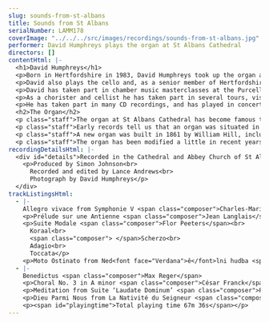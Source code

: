 ```yaml
---
slug: sounds-from-st-albans
title: Sounds from St Albans
serialNumber: LAMM178
coverImage: "../../../src/images/recordings/sounds-from-st-albans.jpg"
performer: David Humphreys plays the organ at St Albans Cathedral
directors: []
contentHtml: |-
  <h1>David Humphreys</h1>
  <p>Born in Hertfordshire in 1983, David Humphreys took up the organ aged 13, learning at St. Albans Abbey with Peter Dyke and Andrew Lucas. On leaving St Albans School, he studied at the Royal Academy of Music with David Titterington, gaining a first at the end of the Organ Foundation Course. At the same time, he held the Organ Scholarship at All Saints, Margaret Street. He then spent a year as Organ Scholar at St Albans Abbey, where he regularly accompanied both the Cathedral Choir and the Abbey Girls Choir. In September 2004, he went up to Jesus College, Cambridge as Organ Scholar, to read music.</p>
  <p>David also plays the cello and, as a senior member of Hertfordshire County Youth Orchestra, performed at many of the top concert venues in the UK, playing both cello and organ at the Royal Albert Hall, the Royal Festival Hall, and St John's, Smith Square. During 2002, he performed cello and organ concertos with local orchestras.</p>
  <p>David has taken part in chamber music masterclasses at the Purcell Room, the Menuhin School and Trinity College, London, and as an organist has performed in masterclasses with Dr Ewald Kooiman (Royal College of Organists) and Dr Peter Hurford (2003 St Albans International Organ Festival).</p>
  <p>As a chorister and cellist he has taken part in several tours, visiting Germany, Austria, Hungary and Poland. Further European tours are planned in 2005 with the Jesus College choirs.</p>
  <p>He has taken part in many CD recordings, and has played in concerts with John Lill, Jack Brymer, and Philip Langridge. While at St Albans Abbey he acted as accompanist for several choral societies, including the St Albans Bach Choir, for whom he recently played organ and continuo with the City of London Sinfonia.</p>
  <h2>The Organ</h2>
  <p class="staff">The organ at St Albans Cathedral has become famous throughout the world due to the St Albans International Organ Festival, founded by Peter Hurford in 1963. The Cathedral organ was rebuilt by Harrison and Harrison in 1962 to a design by Ralph Downes (Organist at Brompton Oratory), working in close collaboration with Peter Hurford (Master of the Music at St Albans Cathedral from 1958 to 1978). The organ is a particularly versatile instrument, capable of reflecting all schools of organ composition, providing the daily accompaniment for the Cathedral Choirs, leading and accompanying congregational singing and being at the centre of the International Organ Festival competitions and concerts.</p>
  <p class="staff">Early records tell us that an organ was situated in the Chapel of St Mary in 1380, and that an Organist named Adam was in post in 1302, when John de Maryns was elected Abbot. The distinguished composer Robert Fayrfax was Organist at St Albans Abbey from c1498 to 1502, but records are sketchy until 1820, when Thomas Fowler was appointed. No mention is made of an organ in an inventory dated 1 November 1552, and there is no record of an organ until 1820, when an instrument by Father Smith and John Byfield, originally built by Father Smith for St Dunstan’s in the East in 1670, was installed.</p>
  <p class="staff">A new organ was built in 1861 by William Hill, including the Father Smith Open Diapason from tenor C. The Abbey Church became the Cathedral of the new Diocese of St Albans in 1877, and in 1908 the organ was rebuilt with new oak cases (still in use today) by the firm of Abbott and Smith of Leeds. The organ was subsequently remodelled by Henry Willis and Son in 1929. It was decided however in 1958 that the instrument should be completely rebuilt, this time by Harrison and Harrison of Durham. Between 1959 and 1962 services were accompanied by a two-manual organ with 13 speaking stops, placed on the centre of the nave screen. The rebuilt organ was dedicated by the Bishop of St Albans on 18 November 1962.</p>
  <p class="staff">The organ has been modified a little in recent years. In 1972 the nave of the Cathedral was reordered in response to changing liturgical needs, and at this time the manual mixtures were slightly raised in pitch and the console was moved to the centre of the organ loft with the organist facing west. In 1991 the Swell Cymbel was replaced by a three-rank Mixture designed by Mark Venning and Peter Hopps of Harrison and Harrison.</p>
recordingDetailsHtml: |-
  <div id="details">Recorded in the Cathedral and Abbey Church of St Alban on 6th and 7th August 2004 by kind permission of Andrew Lucas (Master of the Music) and the Dean and Chapter
    <p>Produced by Simon Johnson<br>
      Recorded and edited by Lance Andrews<br>
      Photograph by David Humphreys</p>
  </div>
trackListingsHtml:
  - |-
    Allegro vivace from Symphonie V <span class="composer">Charles-Marie Widor</span>
    <p>Prélude sur une Antienne <span class="composer">Jean Langlais</span></p>
    <p>Suite Modale <span class="composer">Flor Peeters</span><br>
      Koraal<br>
      <span class="composer"> </span>Scherzo<br>
      Adagio<br>
      Toccata</p>
    <p>Moto Ostinato from Ned<font face="Verdana">ě</font>lni hudba <span class="composer">Petr Eben</span></p>
  - |-
    Benedictus <span class="composer">Max Reger</span>
    <p>Choral No. 3 in A minor <span class="composer">César Franck</span></p>
    <p>Meditation from Suite ‘Laudate Dominum’ <span class="composer">Peter Hurford</span></p>
    <p>Dieu Parmi Nous from La Nativité du Seigneur <span class="composer">Olivier Messiaen</span></p>
    <p><span id="playingtime">Total playing time 67m 36s</span></p>
---
```

